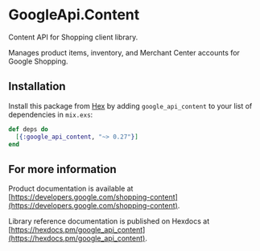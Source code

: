 # GoogleApi.Content

Content API for Shopping client library.

Manages product items, inventory, and Merchant Center accounts for Google Shopping.

## Installation

Install this package from [Hex](https://hex.pm) by adding
`google_api_content` to your list of dependencies in `mix.exs`:

```elixir
def deps do
  [{:google_api_content, "~> 0.27"}]
end
```

## For more information

Product documentation is available at [https://developers.google.com/shopping-content](https://developers.google.com/shopping-content).

Library reference documentation is published on Hexdocs at
[https://hexdocs.pm/google_api_content](https://hexdocs.pm/google_api_content).
